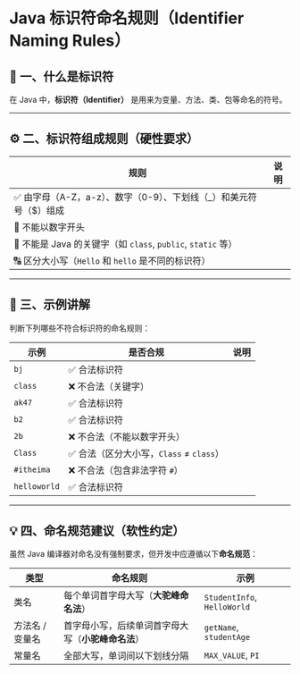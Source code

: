 # Java 标识符命名规则（Identifier Naming Rules）

## 📘 一、什么是标识符
在 Java 中，**标识符（Identifier）** 是用来为变量、方法、类、包等命名的符号。

---

## ⚙️ 二、标识符组成规则（硬性要求）

| 规则 | 说明 |
|------|------|
| ✅ 由字母（A-Z，a-z）、数字（0-9）、下划线（_）和美元符号（$）组成 |
| 🚫 不能以数字开头 |
| 🚫 不能是 Java 的关键字（如 `class`, `public`, `static` 等） |
| 🔠 区分大小写（`Hello` 和 `hello` 是不同的标识符） |

---

## 🧩 三、示例讲解

判断下列哪些不符合标识符的命名规则：

| 示例 | 是否合规 | 说明 |
|------|-----------|------|
| `bj` | ✅ 合法标识符 |
| `class` | ❌ 不合法（关键字） |
| `ak47` | ✅ 合法标识符 |
| `b2` | ✅ 合法标识符 |
| `2b` | ❌ 不合法（不能以数字开头） |
| `Class` | ✅ 合法（区分大小写，`Class` ≠ `class`） |
| `#itheima` | ❌ 不合法（包含非法字符 `#`） |
| `helloworld` | ✅ 合法标识符 |

---

## 💡 四、命名规范建议（软性约定）

虽然 Java 编译器对命名没有强制要求，但开发中应遵循以下**命名规范**：

| 类型 | 命名规则 | 示例 |
|------|------------|------|
| 类名 | 每个单词首字母大写（**大驼峰命名法**） | `StudentInfo`, `HelloWorld` |
| 方法名 / 变量名 | 首字母小写，后续单词首字母大写（**小驼峰命名法**） | `getName`, `studentAge` |
| 常量名 | 全部大写，单词间以下划线分隔 | `MAX_VALUE`, `PI` |

